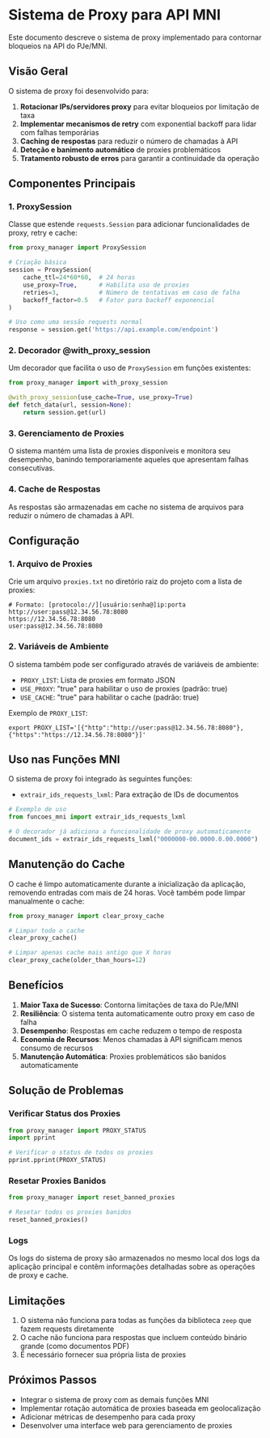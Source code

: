 # Sistema de Proxy para API MNI

Este documento descreve o sistema de proxy implementado para contornar bloqueios na API do PJe/MNI.

## Visão Geral

O sistema de proxy foi desenvolvido para:

1. **Rotacionar IPs/servidores proxy** para evitar bloqueios por limitação de taxa
2. **Implementar mecanismos de retry** com exponential backoff para lidar com falhas temporárias
3. **Caching de respostas** para reduzir o número de chamadas à API
4. **Deteção e banimento automático** de proxies problemáticos
5. **Tratamento robusto de erros** para garantir a continuidade da operação

## Componentes Principais

### 1. ProxySession

Classe que estende `requests.Session` para adicionar funcionalidades de proxy, retry e cache:

```python
from proxy_manager import ProxySession

# Criação básica
session = ProxySession(
    cache_ttl=24*60*60,  # 24 horas
    use_proxy=True,      # Habilita uso de proxies
    retries=3,           # Número de tentativas em caso de falha
    backoff_factor=0.5   # Fator para backoff exponencial
)

# Uso como uma sessão requests normal
response = session.get('https://api.example.com/endpoint')
```

### 2. Decorador @with_proxy_session

Um decorador que facilita o uso de `ProxySession` em funções existentes:

```python
from proxy_manager import with_proxy_session

@with_proxy_session(use_cache=True, use_proxy=True)
def fetch_data(url, session=None):
    return session.get(url)
```

### 3. Gerenciamento de Proxies

O sistema mantém uma lista de proxies disponíveis e monitora seu desempenho, banindo temporariamente aqueles que apresentam falhas consecutivas.

### 4. Cache de Respostas

As respostas são armazenadas em cache no sistema de arquivos para reduzir o número de chamadas à API.

## Configuração

### 1. Arquivo de Proxies

Crie um arquivo `proxies.txt` no diretório raiz do projeto com a lista de proxies:

```
# Formato: [protocolo://][usuário:senha@]ip:porta
http://user:pass@12.34.56.78:8080
https://12.34.56.78:8080
user:pass@12.34.56.78:8080
```

### 2. Variáveis de Ambiente

O sistema também pode ser configurado através de variáveis de ambiente:

- `PROXY_LIST`: Lista de proxies em formato JSON
- `USE_PROXY`: "true" para habilitar o uso de proxies (padrão: true)
- `USE_CACHE`: "true" para habilitar o cache (padrão: true)

Exemplo de `PROXY_LIST`:
```
export PROXY_LIST='[{"http":"http://user:pass@12.34.56.78:8080"}, {"https":"https://12.34.56.78:8080"}]'
```

## Uso nas Funções MNI

O sistema de proxy foi integrado às seguintes funções:

- `extrair_ids_requests_lxml`: Para extração de IDs de documentos

```python
# Exemplo de uso
from funcoes_mni import extrair_ids_requests_lxml

# O decorador já adiciona a funcionalidade de proxy automaticamente
document_ids = extrair_ids_requests_lxml("0000000-00.0000.0.00.0000")
```

## Manutenção do Cache

O cache é limpo automaticamente durante a inicialização da aplicação, removendo entradas com mais de 24 horas. Você também pode limpar manualmente o cache:

```python
from proxy_manager import clear_proxy_cache

# Limpar todo o cache
clear_proxy_cache()

# Limpar apenas cache mais antigo que X horas
clear_proxy_cache(older_than_hours=12)
```

## Benefícios

1. **Maior Taxa de Sucesso**: Contorna limitações de taxa do PJe/MNI
2. **Resiliência**: O sistema tenta automaticamente outro proxy em caso de falha
3. **Desempenho**: Respostas em cache reduzem o tempo de resposta
4. **Economia de Recursos**: Menos chamadas à API significam menos consumo de recursos
5. **Manutenção Automática**: Proxies problemáticos são banidos automaticamente

## Solução de Problemas

### Verificar Status dos Proxies

```python
from proxy_manager import PROXY_STATUS
import pprint

# Verificar o status de todos os proxies
pprint.pprint(PROXY_STATUS)
```

### Resetar Proxies Banidos

```python
from proxy_manager import reset_banned_proxies

# Resetar todos os proxies banidos
reset_banned_proxies()
```

### Logs

Os logs do sistema de proxy são armazenados no mesmo local dos logs da aplicação principal e contêm informações detalhadas sobre as operações de proxy e cache.

## Limitações

1. O sistema não funciona para todas as funções da biblioteca `zeep` que fazem requests diretamente
2. O cache não funciona para respostas que incluem conteúdo binário grande (como documentos PDF)
3. É necessário fornecer sua própria lista de proxies

## Próximos Passos

- Integrar o sistema de proxy com as demais funções MNI
- Implementar rotação automática de proxies baseada em geolocalização
- Adicionar métricas de desempenho para cada proxy
- Desenvolver uma interface web para gerenciamento de proxies